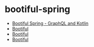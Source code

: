 # bootiful-spring


- [Bootiful Spring - GraphQL and Kotlin](https://www.youtube.com/watch?v=t9He4vHZC24&t=109s)
- [Bootiful]()
- [Bootiful]()
- [Bootiful]()
